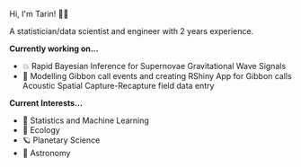 Hi, I'm Tarin! :man_astronaut:

A statistician/data scientist and engineer with 2 years experience.

**Currently working on...**
- :collision: Rapid Bayesian Inference for Supernovae Gravitational Wave Signals
- :monkey: Modelling Gibbon call events and creating RShiny App for Gibbon calls Acoustic Spatial Capture-Recapture field data entry

**Current Interests...**
- :brain: Statistics and Machine Learning
- 🐒 Ecology
- :ringed_planet: Planetary Science
- :telescope: Astronomy
